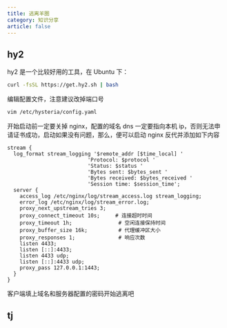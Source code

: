 ```yaml
---
title: 逃离羊圈
category: 知识分享
article: false
---
```


## hy2

hy2 是一个比较好用的工具，在 Ubuntu 下：

```sh
curl -fsSL https://get.hy2.sh | bash
```

编辑配置文件，注意建议改掉端口号

```sh
vim /etc/hysteria/config.yaml
```

开始启动前一定要关掉 nginx，配置的域名 dns 一定要指向本机 ip，否则无法申请证书成功，启动如果没有问题，那么，便可以启动 nginx 反代并添加如下内容

```plain
stream {
  log_format stream_logging '$remote_addr [$time_local] '
                          'Protocol: $protocol '
                          'Status: $status '
                          'Bytes sent: $bytes_sent '
                          'Bytes received: $bytes_received '
                          'Session time: $session_time';
  server {
    access_log /etc/nginx/log/stream_access.log stream_logging;
    error_log /etc/nginx/log/stream_error.log;
    proxy_next_upstream_tries 3;
    proxy_connect_timeout 10s;     # 连接超时时间
    proxy_timeout 1h;               # 空闲连接保持时间
    proxy_buffer_size 16k;          # 代理缓冲区大小
    proxy_responses 1;              # 响应次数
    listen 4433;
    listen [::]:4433;
    listen 4433 udp;
    listen [::]:4433 udp;
    proxy_pass 127.0.0.1:1443;
  }
}
```

客户端填上域名和服务器配置的密码开始逃离吧

## tj

<!-- todo -->
